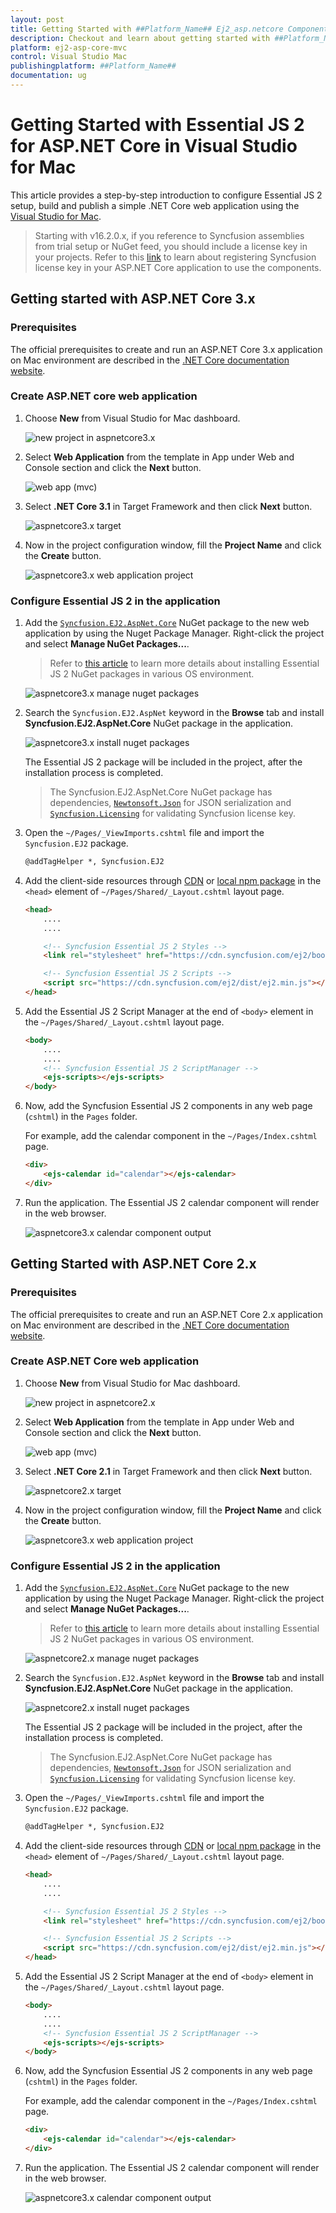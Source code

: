 ```yaml
---
layout: post
title: Getting Started with ##Platform_Name## Ej2_asp.netcore Component
description: Checkout and learn about getting started with ##Platform_Name## Ej2_asp.netcore component of Syncfusion, and more details.
platform: ej2-asp-core-mvc
control: Visual Studio Mac
publishingplatform: ##Platform_Name##
documentation: ug
---
```


<!-- markdownlint-disable MD024 -->

# Getting Started with Essential JS 2 for ASP.NET Core in Visual Studio for Mac

This article provides a step-by-step introduction to configure Essential JS 2 setup, build and publish a simple .NET Core web application using the [Visual Studio for Mac](https://visualstudio.microsoft.com/vs/mac/).

> Starting with v16.2.0.x, if you reference to Syncfusion assemblies from trial setup or NuGet feed, you should include a license key in your projects. Refer to this [link](https://help.syncfusion.com/common/essential-studio/licensing/license-key) to learn about registering Syncfusion license key in your ASP.NET Core application to use the components.

## Getting started with ASP.NET Core 3.x

### Prerequisites

The official prerequisites to create and run an ASP.NET Core 3.x application on Mac environment are described in the [.NET Core documentation website](https://docs.microsoft.com/en-us/aspnet/core/tutorials/razor-pages/razor-pages-start?view=aspnetcore-3.0&tabs=visual-studio-mac#prerequisites).

### Create ASP.NET core web application

1. Choose **New** from Visual Studio for Mac dashboard.

    ![new project in aspnetcore3.x](images/mac-vs-dashboard.png)

2. Select **Web Application** from the template in App under Web and Console section and click the **Next** button.

    ![web app (mvc)](images/mac-project-template.png)

3. Select **.NET Core 3.1** in Target Framework and then click **Next** button.

    ![aspnetcore3.x target](images/mac-target-version-3.x.png)

4. Now in the project configuration window, fill the **Project Name** and click the **Create** button.

    ![aspnetcore3.x web application project](images/mac-project-config-3x.png)

### Configure Essential JS 2 in the application

1. Add the [`Syncfusion.EJ2.AspNet.Core`](https://www.nuget.org/packages/Syncfusion.EJ2.AspNet.Core/) NuGet package to the new web application by using the Nuget Package Manager. Right-click the project and select **Manage NuGet Packages...**.

    > Refer to [this article](../nuget-packages) to learn more details about installing Essential JS 2 NuGet packages in various OS environment.

    ![aspnetcore3.x manage nuget packages](images/mac-nuget-3x.png)

2. Search the `Syncfusion.EJ2.AspNet` keyword in the **Browse** tab and install **Syncfusion.EJ2.AspNet.Core** NuGet package in the application.

    ![aspnetcore3.x install nuget packages](images/mac-sync-pack-3x.png)

    The Essential JS 2 package will be included in the project, after the installation process is completed.

    > The Syncfusion.EJ2.AspNet.Core NuGet package has dependencies, [`Newtonsoft.Json`](https://www.nuget.org/packages/Newtonsoft.Json/) for JSON serialization and [`Syncfusion.Licensing`](https://www.nuget.org/packages/Syncfusion.Licensing/) for validating Syncfusion license key.

3. Open the `~/Pages/_ViewImports.cshtml` file and import the `Syncfusion.EJ2` package.

    ```html
    @addTagHelper *, Syncfusion.EJ2
    ```

4. Add the client-side resources through [CDN](https://ej2.syncfusion.com/documentation/deployment/#cdn) or [local npm package](https://www.npmjs.com/package/@syncfusion/ej2) in the `<head>` element of `~/Pages/Shared/_Layout.cshtml` layout page.

    ```html
    <head>
        ....
        ....

        <!-- Syncfusion Essential JS 2 Styles -->
        <link rel="stylesheet" href="https://cdn.syncfusion.com/ej2/bootstrap4.css" />

        <!-- Syncfusion Essential JS 2 Scripts -->
        <script src="https://cdn.syncfusion.com/ej2/dist/ej2.min.js"></script>
    </head>
    ```

5. Add the Essential JS 2 Script Manager at the end of `<body>` element in the `~/Pages/Shared/_Layout.cshtml` layout page.

    ```html
    <body>
        ....
        ....
        <!-- Syncfusion Essential JS 2 ScriptManager -->
        <ejs-scripts></ejs-scripts>
    </body>
    ```

6. Now, add the Syncfusion Essential JS 2 components in any web page (`cshtml`) in the `Pages` folder.

    For example, add the calendar component in the `~/Pages/Index.cshtml` page.

    ```html
    <div>
        <ejs-calendar id="calendar"></ejs-calendar>
    </div>
    ```

7. Run the application. The Essential JS 2 calendar component will render in the web browser.

    ![aspnetcore3.x calendar component output](images/mac-output.png)

## Getting Started with ASP.NET Core 2.x

### Prerequisites

The official prerequisites to create and run an ASP.NET Core 2.x application on Mac environment are described in the [.NET Core documentation website](https://docs.microsoft.com/en-us/aspnet/core/tutorials/razor-pages/razor-pages-start?view=aspnetcore-2.0&tabs=visual-studio-mac#prerequisites-1).

### Create ASP.NET Core web application

1. Choose **New** from Visual Studio for Mac dashboard.

    ![new project in aspnetcore2.x](images/mac-vs-dashboard.png)

2. Select **Web Application** from the template in App under Web and Console section and click the **Next** button.

    ![web app (mvc)](images/mac-project-template.png)

3. Select **.NET Core 2.1** in Target Framework and then click **Next** button.

    ![aspnetcore2.x target](images/mac-target-version-2.x.png)

4. Now in the project configuration window, fill the **Project Name** and click the **Create** button.

    ![aspnetcore3.x web application project](images/mac-project-config-2x.png)

### Configure Essential JS 2 in the application

1. Add the [`Syncfusion.EJ2.AspNet.Core`](https://www.nuget.org/packages/Syncfusion.EJ2.AspNet.Core/) NuGet package to the new application by using the Nuget Package Manager. Right-click the project and select **Manage NuGet Packages...**.

    > Refer to [this article](../nuget-packages) to learn more details about installing Essential JS 2 NuGet packages in various OS environment.

    ![aspnetcore2.x manage nuget packages](images/mac-nuget-2x.png)

2. Search the `Syncfusion.EJ2.AspNet` keyword in the **Browse** tab and install **Syncfusion.EJ2.AspNet.Core** NuGet package in the application.

    ![aspnetcore2.x install nuget packages](images/mac-sync-pack-2x.png)

    The Essential JS 2 package will be included in the project, after the installation process is completed.

    > The Syncfusion.EJ2.AspNet.Core NuGet package has dependencies, [`Newtonsoft.Json`](https://www.nuget.org/packages/Newtonsoft.Json/) for JSON serialization and [`Syncfusion.Licensing`](https://www.nuget.org/packages/Syncfusion.Licensing/) for validating Syncfusion license key.

3. Open the `~/Pages/_ViewImports.cshtml` file and import the `Syncfusion.EJ2` package.

    ```html
    @addTagHelper *, Syncfusion.EJ2
    ```

4. Add the client-side resources through [CDN](https://ej2.syncfusion.com/documentation/deployment/#cdn) or [local npm package](https://www.npmjs.com/package/@syncfusion/ej2) in the `<head>` element of `~/Pages/Shared/_Layout.cshtml` layout page.

    ```html
    <head>
        ....
        ....

        <!-- Syncfusion Essential JS 2 Styles -->
        <link rel="stylesheet" href="https://cdn.syncfusion.com/ej2/bootstrap4.css" />

        <!-- Syncfusion Essential JS 2 Scripts -->
        <script src="https://cdn.syncfusion.com/ej2/dist/ej2.min.js"></script>
    </head>
    ```

5. Add the Essential JS 2 Script Manager at the end of `<body>` element in the `~/Pages/Shared/_Layout.cshtml` layout page.

    ```html
    <body>
        ....
        ....
        <!-- Syncfusion Essential JS 2 ScriptManager -->
        <ejs-scripts></ejs-scripts>
    </body>
    ```

6. Now, add the Syncfusion Essential JS 2 components in any web page (`cshtml`) in the `Pages` folder.

    For example, add the calendar component in the `~/Pages/Index.cshtml` page.

    ```html
    <div>
        <ejs-calendar id="calendar"></ejs-calendar>
    </div>
    ```

7. Run the application. The Essential JS 2 calendar component will render in the web browser.

    ![aspnetcore3.x calendar component output](images/mac-output.png)